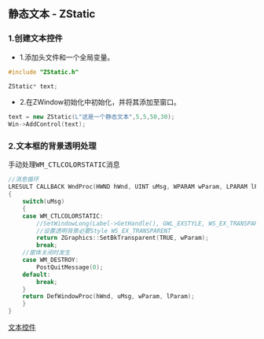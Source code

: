## 静态文本 - ZStatic

### 1.创建文本控件

- 1.添加头文件和一个全局变量。

```c++
#include "ZStatic.h"

ZStatic* text;
```

- 2.在ZWindow初始化中初始化，并将其添加至窗口。

```c++
text = new ZStatic(L"这是一个静态文本",5,5,50,30);
Win->AddControl(text);
```



### 2.文本框的背景透明处理

手动处理<kbd>WM_CTLCOLORSTATIC</kbd>消息

```c++
//消息循环
LRESULT CALLBACK WndProc(HWND hWnd, UINT uMsg, WPARAM wParam, LPARAM lParam)
{
    switch(uMsg)
    {
    case WM_CTLCOLORSTATIC:
		//SetWindowLong(Label->GetHandle(), GWL_EXSTYLE, WS_EX_TRANSPARENT);
		//设置透明背景必要Style WS_EX_TRANSPARENT
		return ZGraphics::SetBkTransparent(TRUE, wParam);
		break;
    //窗体关闭时发生
    case WM_DESTROY:
		PostQuitMessage(0);
	default:
		break;
	}
	return DefWindowProc(hWnd, uMsg, wParam, lParam);
    }
}
```

[文本控件](文本控件.md)